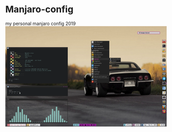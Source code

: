 # Manjaro-config
my personal manjaro config 2019
![alt text](https://github.com/deniraa978/Manjaro-config/blob/master/preview.png)
